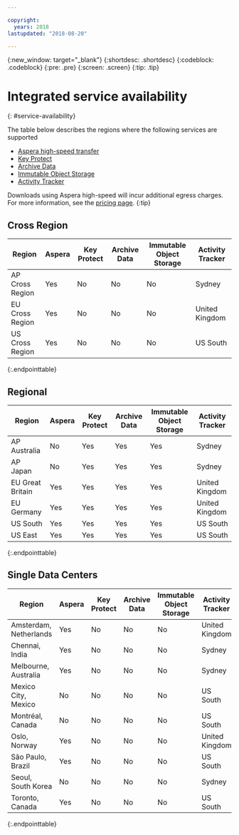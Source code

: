 ```yaml
---

copyright:
  years: 2018
lastupdated: "2018-08-20"

---
```

{:new_window: target="_blank"}
{:shortdesc: .shortdesc}
{:codeblock: .codeblock}
{:pre: .pre}
{:screen: .screen}
{:tip: .tip}

# Integrated service availability
{: #service-availability}

The table below describes the regions where the following services are supported
* [Aspera high-speed transfer](/docs/services/cloud-object-storage/basics/aspera.html)
* [Key Protect](/docs/services/cloud-object-storage/basics/encryption.html#sse-kp)
* [Archive Data](/docs/services/cloud-object-storage/basics/archive.html)
* [Immutable Object Storage](/docs/services/cloud-object-storage/basics/immutable.html)
* [Activity Tracker](/docs/services/cloud-object-storage/basics/at.html#at_events)


Downloads using Aspera high-speed will incur additional egress charges. For more information, see the [pricing page](https://www.ibm.com/cloud-computing/bluemix/pricing-object-storage).
{:tip}

## Cross Region

<table>
  <thead>
    <tr>
      <th>Region</th>
      <th>Aspera</th>
      <th>Key Protect</th>
      <th>Archive Data</th>
      <th>Immutable Object Storage</th>
      <th>Activity Tracker</th>
    </tr>
  </thead>
  <tr>
    <td rowspan="2">AP Cross Region</td>
    <td>Yes</td>
    <td>No</td>
    <td>No</td>
    <td>No</td>
    <td>Sydney</td>
  <tr>
  <tr>
    </td>
  </tr>
  <tr>
    <td rowspan="2">EU Cross Region</td>
    <td>Yes</td>
    <td>No</td>
    <td>No</td>
    <td>No</td>
    <td>United Kingdom</td>
  <tr>
  <tr>
    </td>
  </tr>
  <tr>
    <td rowspan="2">US Cross Region</td>
    <td>Yes</td>
    <td>No</td>
    <td>No</td>
    <td>No</td>
    <td>US South</td>
  </tr>
 </table>
{:.endpointtable}




## Regional

<table>
  <thead>
    <tr>
      <th>Region</th>
      <th>Aspera</th>
      <th>Key Protect</th>
      <th>Archive Data</th>
      <th>Immutable Object Storage</th>
      <th>Activity Tracker</th>
    </tr>
  </thead>
   <tr>
    <td rowspan="2">AP Australia</td>
    <td>No</td>
    <td>Yes</td>
    <td>Yes</td>
    <td>Yes</td>
    <td>Sydney</td>
   <tr>
     <tr>
    </td>
   </tr>
   <tr>
    <td rowspan="2">AP Japan</td>
    <td>No</td>
    <td>Yes</td>
    <td>Yes</td>
    <td>Yes</td>
    <td>Sydney</td>
   <tr>
   <tr>
    </td>
   </tr>
   <tr>
     <td rowspan="2">EU Great Britain</td>
    <td>Yes</td>
    <td>Yes</td>
    <td>Yes</td>
    <td>Yes</td>
    <td>United Kingdom</td>
   <tr>
   <tr>
    </td>
   </tr>
   <tr>
    <td rowspan="2">EU Germany</td>
    <td>Yes</td>
    <td>Yes</td>
    <td>Yes</td>
    <td>Yes</td>
    <td>United Kingdom</td>
   <tr>
   <tr>
    </td>
   </tr>
   <tr>
    <td rowspan="2">US South</td>
    <td>Yes</td>
    <td>Yes</td>
    <td>Yes</td>
    <td>Yes</td>
    <td>US South</td>
   <tr>
   <tr>
    </td>
   </tr>
   <tr>
    <td rowspan="2">US East</td>
    <td>Yes</td>
    <td>Yes</td>
    <td>Yes</td>
    <td>Yes</td>
    <td>US South</td>
   <tr>
</table>
{:.endpointtable}


## Single Data Centers

<table>
  <thead>
    <tr>
      <th>Region</th>
      <th>Aspera</th>
      <th>Key Protect</th>
      <th>Archive Data</th>
      <th>Immutable Object Storage</th>
      <th>Activity Tracker</th>
    </tr>
  </thead>
  <tr>
    <td rowspan="2">Amsterdam, Netherlands</td>
    <td>Yes</td>
    <td>No</td>
    <td>No</td>
    <td>No</td>
    <td>United Kingdom</td>
  <tr>
  <tr>
    </td>
  </tr>
  <tr>
    <td rowspan="2">Chennai, India</td>
    <td>Yes</td>
    <td>No</td>
    <td>No</td>
    <td>No</td>
    <td>Sydney</td>
  <tr>
  <tr>
    </td>
  </tr>
  <tr>
    <td rowspan="2">Melbourne, Australia</td>
    <td>Yes</td>
    <td>No</td>
    <td>No</td>
    <td>No</td>
    <td>Sydney</td>
  <tr>
  <tr>
    </td>
  </tr>
  <tr>
    <td rowspan="2">Mexico City, Mexico</td>
    <td>No</td>
    <td>No</td>
    <td>No</td>
    <td>No</td>
    <td>US South</td>
  <tr>
  <tr>
    </td>
  </tr>
  <tr>
    <td rowspan="2">Montréal, Canada</td>
    <td>No</td>
    <td>No</td>
    <td>No</td>
    <td>No</td>
    <td>US South</td>
  <tr>
  <tr>
    </td>
  </tr>
  <tr>
    <td rowspan="2">Oslo, Norway</td>
    <td>Yes</td>
    <td>No</td>
    <td>No</td>
    <td>No</td>
    <td>United Kingdom</td>
  <tr>
  <tr>
    </td>
  </tr> 
  <tr>
    <td rowspan="2">São Paulo, Brazil</td>
    <td>Yes</td>
    <td>No</td>
    <td>No</td>
    <td>No</td>
    <td>US South</td>
  <tr>
  <tr>
    </td>
  </tr>
  <tr>
    <td rowspan="2">Seoul, South Korea</td>
    <td>No</td>
    <td>No</td>
    <td>No</td>
    <td>No</td>
    <td>Sydney</td>
  <tr>
  <tr>
    </td>
  </tr>
  <tr>
    <td rowspan="2">Toronto, Canada</td>
    <td>Yes</td>
    <td>No</td>
    <td>No</td>
    <td>No</td>
    <td>US South</td>
  <tr>
  <tr>
    </td>
  </tr>
</table>
{:.endpointtable}
